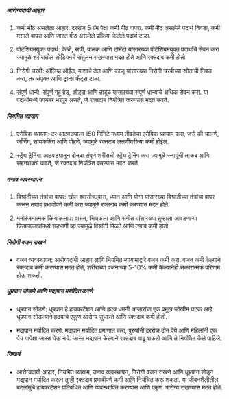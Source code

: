 ##### आरोग्यदायी आहार
1. कमी मीठ असलेला आहार: दररोज 5 ग्रॅम पेक्षा कमी मीठ वापरा. कमी मीठ असलेले पदार्थ निवडा, कमी मसाले वापरा आणि जास्त मीठ असलेले प्रक्रिया केलेले पदार्थ टाळा.

2. पोटॅशियमयुक्त पदार्थ: केळी, संत्री, पालक आणि टोमॅटो यांसारख्या पोटॅशियमयुक्त पदार्थांचे सेवन करा ज्यामुळे शरीरातील सोडियमचे संतुलन राखण्यास मदत होते आणि रक्तदाब कमी होतो.

3. निरोगी चरबी: ऑलिव्ह ऑईल, माशाचे तेल आणि काजू यांसारख्या निरोगी चरबीच्या स्रोतांची निवड करा, तर संपृक्त आणि ट्रान्स फॅट्स टाळा.

4. संपूर्ण धान्ये: संपूर्ण गहू ब्रेड, ओट्स आणि तांदूळ यांसारख्या संपूर्ण धान्यांचे अधिक सेवन करा. या पदार्थांमध्ये फायबर भरपूर असते, जे रक्तदाब नियंत्रित करण्यास मदत करते.

##### नियमित व्यायाम
1. एरोबिक व्यायाम: दर आठवड्याला 150 मिनिटे मध्यम तीव्रतेचा एरोबिक व्यायाम करा, जसे की चालणे, जॉगिंग, सायकलिंग आणि पोहणे, ज्यामुळे रक्तदाब लक्षणीयरीत्या कमी होईल.

2. स्ट्रेंथ ट्रेनिंग: आठवड्यातून दोनदा संपूर्ण शरीराची स्ट्रेंथ ट्रेनिंग करा ज्यामुळे स्नायूंची ताकद आणि सहनशक्ती वाढते, जे रक्तदाब नियंत्रित करण्यास मदत करते.

##### तणाव व्यवस्थापन
1. विश्रांतीच्या तंत्रांचा वापर: खोल श्वासोच्छ्वास, ध्यान आणि योगा यांसारख्या विश्रांतीच्या तंत्रांचा वापर करून तणाव प्रभावीपणे कमी करा ज्यामुळे रक्तदाब कमी करण्यास मदत होते.

2. मनोरंजनात्मक क्रियाकलाप: वाचन, चित्रकला आणि संगीत यांसारख्या तुम्हाला आवडणाऱ्या क्रियाकलापांमध्ये सहभागी व्हा ज्यामुळे विश्रांती मिळते आणि तणाव कमी होतो.

##### निरोगी वजन राखणे
* वजन व्यवस्थापन: आरोग्यदायी आहार आणि नियमित व्यायामाद्वारे वजन कमी करा. वजन कमी केल्याने रक्तदाब कमी करण्यास मदत होते, शरीराच्या वजनाच्या 5-10% कमी केल्यानेही सकारात्मक परिणाम होऊ शकतो.

##### धूम्रपान सोडणे आणि मद्यपान मर्यादित करणे
* धूम्रपान सोडणे: धूम्रपान हे हायपरटेंशन आणि हृदय धमनी आजारांचा एक प्रमुख जोखीम घटक आहे. धूम्रपान सोडल्याने हृदयाचे एकूण आरोग्य सुधारते आणि रक्तदाब कमी होतो.

* मद्यपान मर्यादित करणे: मद्यपान मर्यादित प्रमाणात करा, पुरुषांनी दररोज दोन पेये आणि महिलांनी एक पेय यापेक्षा जास्त घेऊ नये. जास्त मद्यपान केल्याने रक्तदाब वाढू शकतो आणि ते नियंत्रित केले पाहिजे.

##### निष्कर्ष
* आरोग्यदायी आहार, नियमित व्यायाम, तणाव व्यवस्थापन, निरोगी वजन राखणे आणि धूम्रपान सोडून मद्यपान मर्यादित करून तुम्ही रक्तदाब प्रभावीपणे कमी आणि नियंत्रित करू शकता. या जीवनशैलीतील बदलांमुळे हायपरटेंशन प्रतिबंधित आणि व्यवस्थापित करण्यास आणि एकूण आरोग्य राखण्यास मदत होते.